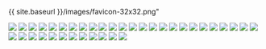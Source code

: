 <script>
    /*! lazysizes - v5.2.0 */
    !function(a,b){var c=b(a,a.document,Date);a.lazySizes=c,"object"==typeof module&&module.exports&&(module.exports=c)}("undefined"!=typeof window?window:{},function(a,b,c){"use strict";var d,e;if(function(){var b,c={lazyClass:"lazyload",loadedClass:"lazyloaded",loadingClass:"lazyloading",preloadClass:"lazypreload",errorClass:"lazyerror",autosizesClass:"lazyautosizes",srcAttr:"data-src",srcsetAttr:"data-srcset",sizesAttr:"data-sizes",minSize:40,customMedia:{},init:!0,expFactor:1.5,hFac:.8,loadMode:2,loadHidden:!0,ricTimeout:0,throttleDelay:125};e=a.lazySizesConfig||a.lazysizesConfig||{};for(b in c)b in e||(e[b]=c[b])}(),!b||!b.getElementsByClassName)return{init:function(){},cfg:e,noSupport:!0};var f=b.documentElement,g=a.HTMLPictureElement,h="addEventListener",i="getAttribute",j=a[h].bind(a),k=a.setTimeout,l=a.requestAnimationFrame||k,m=a.requestIdleCallback,n=/^picture$/i,o=["load","error","lazyincluded","_lazyloaded"],p={},q=Array.prototype.forEach,r=function(a,b){return p[b]||(p[b]=new RegExp("(\\s|^)"+b+"(\\s|$)")),p[b].test(a[i]("class")||"")&&p[b]},s=function(a,b){r(a,b)||a.setAttribute("class",(a[i]("class")||"").trim()+" "+b)},t=function(a,b){var c;(c=r(a,b))&&a.setAttribute("class",(a[i]("class")||"").replace(c," "))},u=function(a,b,c){var d=c?h:"removeEventListener";c&&u(a,b),o.forEach(function(c){a[d](c,b)})},v=function(a,c,e,f,g){var h=b.createEvent("Event");return e||(e={}),e.instance=d,h.initEvent(c,!f,!g),h.detail=e,a.dispatchEvent(h),h},w=function(b,c){var d;!g&&(d=a.picturefill||e.pf)?(c&&c.src&&!b[i]("srcset")&&b.setAttribute("srcset",c.src),d({reevaluate:!0,elements:[b]})):c&&c.src&&(b.src=c.src)},x=function(a,b){return(getComputedStyle(a,null)||{})[b]},y=function(a,b,c){for(c=c||a.offsetWidth;c<e.minSize&&b&&!a._lazysizesWidth;)c=b.offsetWidth,b=b.parentNode;return c},z=function(){var a,c,d=[],e=[],f=d,g=function(){var b=f;for(f=d.length?e:d,a=!0,c=!1;b.length;)b.shift()();a=!1},h=function(d,e){a&&!e?d.apply(this,arguments):(f.push(d),c||(c=!0,(b.hidden?k:l)(g)))};return h._lsFlush=g,h}(),A=function(a,b){return b?function(){z(a)}:function(){var b=this,c=arguments;z(function(){a.apply(b,c)})}},B=function(a){var b,d=0,f=e.throttleDelay,g=e.ricTimeout,h=function(){b=!1,d=c.now(),a()},i=m&&g>49?function(){m(h,{timeout:g}),g!==e.ricTimeout&&(g=e.ricTimeout)}:A(function(){k(h)},!0);return function(a){var e;(a=!0===a)&&(g=33),b||(b=!0,e=f-(c.now()-d),e<0&&(e=0),a||e<9?i():k(i,e))}},C=function(a){var b,d,e=99,f=function(){b=null,a()},g=function(){var a=c.now()-d;a<e?k(g,e-a):(m||f)(f)};return function(){d=c.now(),b||(b=k(g,e))}},D=function(){var g,m,o,p,y,D,F,G,H,I,J,K,L=/^img$/i,M=/^iframe$/i,N="onscroll"in a&&!/(gle|ing)bot/.test(navigator.userAgent),O=0,P=0,Q=0,R=-1,S=function(a){Q--,(!a||Q<0||!a.target)&&(Q=0)},T=function(a){return null==K&&(K="hidden"==x(b.body,"visibility")),K||!("hidden"==x(a.parentNode,"visibility")&&"hidden"==x(a,"visibility"))},U=function(a,c){var d,e=a,g=T(a);for(G-=c,J+=c,H-=c,I+=c;g&&(e=e.offsetParent)&&e!=b.body&&e!=f;)(g=(x(e,"opacity")||1)>0)&&"visible"!=x(e,"overflow")&&(d=e.getBoundingClientRect(),g=I>d.left&&H<d.right&&J>d.top-1&&G<d.bottom+1);return g},V=function(){var a,c,h,j,k,l,n,o,q,r,s,t,u=d.elements;if((p=e.loadMode)&&Q<8&&(a=u.length)){for(c=0,R++;c<a;c++)if(u[c]&&!u[c]._lazyRace)if(!N||d.prematureUnveil&&d.prematureUnveil(u[c]))ba(u[c]);else if((o=u[c][i]("data-expand"))&&(l=1*o)||(l=P),r||(r=!e.expand||e.expand<1?f.clientHeight>500&&f.clientWidth>500?500:370:e.expand,d._defEx=r,s=r*e.expFactor,t=e.hFac,K=null,P<s&&Q<1&&R>2&&p>2&&!b.hidden?(P=s,R=0):P=p>1&&R>1&&Q<6?r:O),q!==l&&(D=innerWidth+l*t,F=innerHeight+l,n=-1*l,q=l),h=u[c].getBoundingClientRect(),(J=h.bottom)>=n&&(G=h.top)<=F&&(I=h.right)>=n*t&&(H=h.left)<=D&&(J||I||H||G)&&(e.loadHidden||T(u[c]))&&(m&&Q<3&&!o&&(p<3||R<4)||U(u[c],l))){if(ba(u[c]),k=!0,Q>9)break}else!k&&m&&!j&&Q<4&&R<4&&p>2&&(g[0]||e.preloadAfterLoad)&&(g[0]||!o&&(J||I||H||G||"auto"!=u[c][i](e.sizesAttr)))&&(j=g[0]||u[c]);j&&!k&&ba(j)}},W=B(V),X=function(a){var b=a.target;if(b._lazyCache)return void delete b._lazyCache;S(a),s(b,e.loadedClass),t(b,e.loadingClass),u(b,Z),v(b,"lazyloaded")},Y=A(X),Z=function(a){Y({target:a.target})},$=function(a,b){try{a.contentWindow.location.replace(b)}catch(c){a.src=b}},_=function(a){var b,c=a[i](e.srcsetAttr);(b=e.customMedia[a[i]("data-media")||a[i]("media")])&&a.setAttribute("media",b),c&&a.setAttribute("srcset",c)},aa=A(function(a,b,c,d,f){var g,h,j,l,m,p;(m=v(a,"lazybeforeunveil",b)).defaultPrevented||(d&&(c?s(a,e.autosizesClass):a.setAttribute("sizes",d)),h=a[i](e.srcsetAttr),g=a[i](e.srcAttr),f&&(j=a.parentNode,l=j&&n.test(j.nodeName||"")),p=b.firesLoad||"src"in a&&(h||g||l),m={target:a},s(a,e.loadingClass),p&&(clearTimeout(o),o=k(S,2500),u(a,Z,!0)),l&&q.call(j.getElementsByTagName("source"),_),h?a.setAttribute("srcset",h):g&&!l&&(M.test(a.nodeName)?$(a,g):a.src=g),f&&(h||l)&&w(a,{src:g})),a._lazyRace&&delete a._lazyRace,t(a,e.lazyClass),z(function(){var b=a.complete&&a.naturalWidth>1;p&&!b||(b&&s(a,"ls-is-cached"),X(m),a._lazyCache=!0,k(function(){"_lazyCache"in a&&delete a._lazyCache},9)),"lazy"==a.loading&&Q--},!0)}),ba=function(a){if(!a._lazyRace){var b,c=L.test(a.nodeName),d=c&&(a[i](e.sizesAttr)||a[i]("sizes")),f="auto"==d;(!f&&m||!c||!a[i]("src")&&!a.srcset||a.complete||r(a,e.errorClass)||!r(a,e.lazyClass))&&(b=v(a,"lazyunveilread").detail,f&&E.updateElem(a,!0,a.offsetWidth),a._lazyRace=!0,Q++,aa(a,b,f,d,c))}},ca=C(function(){e.loadMode=3,W()}),da=function(){3==e.loadMode&&(e.loadMode=2),ca()},ea=function(){if(!m){if(c.now()-y<999)return void k(ea,999);m=!0,e.loadMode=3,W(),j("scroll",da,!0)}};return{_:function(){y=c.now(),d.elements=b.getElementsByClassName(e.lazyClass),g=b.getElementsByClassName(e.lazyClass+" "+e.preloadClass),j("scroll",W,!0),j("resize",W,!0),j("pageshow",function(a){if(a.persisted){var c=b.querySelectorAll("."+e.loadingClass);c.length&&c.forEach&&l(function(){c.forEach(function(a){a.complete&&ba(a)})})}}),a.MutationObserver?new MutationObserver(W).observe(f,{childList:!0,subtree:!0,attributes:!0}):(f[h]("DOMNodeInserted",W,!0),f[h]("DOMAttrModified",W,!0),setInterval(W,999)),j("hashchange",W,!0),["focus","mouseover","click","load","transitionend","animationend"].forEach(function(a){b[h](a,W,!0)}),/d$|^c/.test(b.readyState)?ea():(j("load",ea),b[h]("DOMContentLoaded",W),k(ea,2e4)),d.elements.length?(V(),z._lsFlush()):W()},checkElems:W,unveil:ba,_aLSL:da}}(),E=function(){var a,c=A(function(a,b,c,d){var e,f,g;if(a._lazysizesWidth=d,d+="px",a.setAttribute("sizes",d),n.test(b.nodeName||""))for(e=b.getElementsByTagName("source"),f=0,g=e.length;f<g;f++)e[f].setAttribute("sizes",d);c.detail.dataAttr||w(a,c.detail)}),d=function(a,b,d){var e,f=a.parentNode;f&&(d=y(a,f,d),e=v(a,"lazybeforesizes",{width:d,dataAttr:!!b}),e.defaultPrevented||(d=e.detail.width)&&d!==a._lazysizesWidth&&c(a,f,e,d))},f=function(){var b,c=a.length;if(c)for(b=0;b<c;b++)d(a[b])},g=C(f);return{_:function(){a=b.getElementsByClassName(e.autosizesClass),j("resize",g)},checkElems:g,updateElem:d}}(),F=function(){!F.i&&b.getElementsByClassName&&(F.i=!0,E._(),D._())};return k(function(){e.init&&F()}),d={cfg:e,autoSizer:E,loader:D,init:F,uP:w,aC:s,rC:t,hC:r,fire:v,gW:y,rAF:z}});
</script>
{{ site.baseurl }}/images/favicon-32x32.png"

<img src="{{ site.baseurl }}/images/original/IMG_20200325_190528.jpg">
<img src="{{ site.baseurl }}/images/original/IMG_20200325_190545.jpg">
<img src="{{ site.baseurl }}/images/original/IMG_20200325_190548.jpg">
<img src="{{ site.baseurl }}/images/original/IMG_20200325_190558.jpg">
<img src="{{ site.baseurl }}/images/original/IMG_20200325_190600.jpg">
<img src="{{ site.baseurl }}/images/original/IMG_20200325_190607.jpg">
<img src="{{ site.baseurl }}/images/original/IMG_20200325_190611.jpg">
<img src="{{ site.baseurl }}/images/original/IMG_20200325_190618.jpg">
<img src="{{ site.baseurl }}/images/original/IMG_20200325_190623.jpg">
<img src="{{ site.baseurl }}/images/original/IMG_20200325_190639.jpg">
<img src="{{ site.baseurl }}/images/original/IMG_20200325_190715.jpg">
<img src="{{ site.baseurl }}/images/original/IMG_20200325_190721.jpg">
<img src="{{ site.baseurl }}/images/original/IMG_20200325_190740.jpg">
<img src="{{ site.baseurl }}/images/original/IMG_20200325_190745.jpg">
<img src="{{ site.baseurl }}/images/original/IMG_20200325_190754.jpg">
<img src="{{ site.baseurl }}/images/original/IMG_20200325_190757.jpg">
<img src="{{ site.baseurl }}/images/original/IMG_20200325_190812.jpg">
<img src="{{ site.baseurl }}/images/original/IMG_20200325_190817.jpg">
<img src="{{ site.baseurl }}/images/original/IMG_20200325_190827.jpg">
<img src="{{ site.baseurl }}/images/original/IMG_20200325_190831.jpg">
<img src="{{ site.baseurl }}/images/original/IMG_20200325_190838.jpg">
<img src="{{ site.baseurl }}/images/original/IMG_20200325_190857.jpg">
<img src="{{ site.baseurl }}/images/original/IMG_20200325_190921.jpg">
<img src="{{ site.baseurl }}/images/original/IMG_20200325_190925.jpg">
<img src="{{ site.baseurl }}/images/original/IMG_20200325_190934.jpg">
<img src="{{ site.baseurl }}/images/original/IMG_20200325_190936.jpg">
<img src="{{ site.baseurl }}/images/original/IMG_20200325_190945.jpg">
<img src="{{ site.baseurl }}/images/original/IMG_20200325_191002.jpg">
<img src="{{ site.baseurl }}/images/original/IMG_20200325_191015.jpg">
<img src="{{ site.baseurl }}/images/original/IMG_20200325_191020.jpg">
<img src="{{ site.baseurl }}/images/original/IMG_20200325_191034.jpg">
<img src="{{ site.baseurl }}/images/original/IMG_20200325_191037.jpg">
<img src="{{ site.baseurl }}/images/original/IMG_20200325_191045.jpg">
<img src="{{ site.baseurl }}/images/original/IMG_20200325_191048.jpg">
<img src="{{ site.baseurl }}/images/original/IMG_20200325_191059.jpg">
<img src="{{ site.baseurl }}/images/original/IMG_20200325_191102.jpg">
<img src="{{ site.baseurl }}/images/original/IMG_20200325_191112.jpg">
